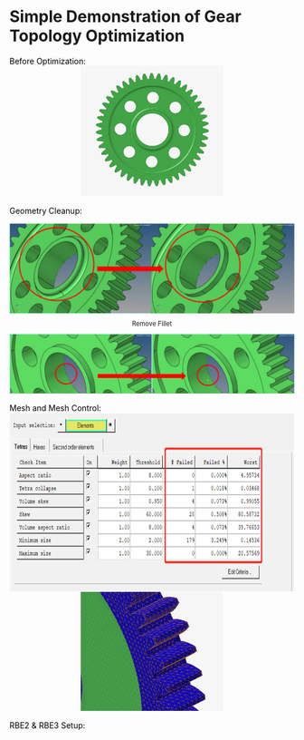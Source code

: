 # Simple Demonstration of Gear Topology Optimization
<span style="color:black"> Before Optimization:<br>
<img src="Gear_Original_Model.png" alt="Gear_Original_Model" style="width: 50%; max-width: auto; display: block; margin: 0 auto;"><br>
<span style="color:black"> Geometry Cleanup:
<div style="max-height: 300px; overflow-y: auto;">
  <img src="Gear_Topo_GC_1.png" alt="Gear_Topo_GC_1" style="display: block; margin-bottom: 10px;">
  <p style="font-size:0.8em; text-align: center;">Remove Fillet</p>
  <img src="Gear_Topo_GC_2.png" alt="Gear_Topo_GC_2" style="display: block; margin-bottom: 10px;">
  <p style="font-size:0.8em; text-align: center;">Define Center Points of Circles</p>
  <img src="Gear_Topo_GC_3.png" alt="Gear_Topo_GC_3" style="display: block; margin-bottom: 10px;">
  <p style="font-size:0.8em; text-align: center;">Create Construction Surface</p>
  <img src="Gear_Topo_GC_4.png" alt="Gear_Topo_GC_4" style="display: block; margin-bottom: 10px;">
  <p style="font-size:0.8em; text-align: center;">Surface Cut</p>
  <img src="Gear_Topo_GC_5.png" alt="Gear_Topo_GC_5" style="display: block; margin-bottom: 10px;">
  <p style="font-size:0.8em; text-align: center;">Delete Construction Surface</p>
  <img src="Gear_Topo_GC_6.png" alt="Gear_Topo_GC_6" style="display: block; margin-bottom: 10px;">
  <p style="font-size:0.8em; text-align: center;">Delete Solid</p>
  <img src="Gear_Topo_GC_7.png" alt="Gear_Topo_GC_7" style="display: block; margin-bottom: 10px;">
  <p style="font-size:0.8em; text-align: center;">Create Surfaces from Lines</p>
  <img src="Gear_Topo_GC_8.png" alt="Gear_Topo_GC_8" style="display: block; margin-bottom: 10px;">
  <p style="font-size:0.8em; text-align: center;">Create a Solid from Surfaces (Design Space)</p>
</div><br>
<span style="color:black"> Mesh and Mesh Control:
<div style="display: flex; overflow-x: auto; white-space: nowrap;">
  <img src="Mesh_Control_1.png" alt="Mesh_Control_1" style="margin-right: 10px;">
  <img src="Mesh_Control_2.png" alt="Mesh_Control_2" style="margin-right: 10px;">
  <img src="Mesh_Control_3.png" alt="Mesh_Control_3" style="margin-right: 10px;">
</div>
<img src="Gear_Mesh_Details.png" alt="Mesh_Detail" style="width: 50%; max-width: auto; display: block; margin: 0 auto;"><br>
<span style="color:black"> RBE2 & RBE3 Setup:

